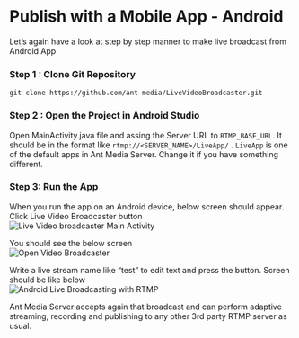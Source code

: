 # Publish with a Mobile App - Android

Let’s again have a look at step by step manner to make live broadcast from Android App

### Step 1 : Clone Git Repository 

```
git clone https://github.com/ant-media/LiveVideoBroadcaster.git
```

### Step 2 : Open the Project in Android Studio

Open MainActivity.java file and assing the Server URL to `RTMP_BASE_URL`. It should be in the format like
 `rtmp://<SERVER_NAME>/LiveApp/` . `LiveApp` is one of the default apps in Ant Media Server. Change it if you have something different. 
 
### Step 3: Run the App
When you run the app on an Android device, below screen should appear. Click Live Video Broadcaster button
<br/>
![Live Video broadcaster Main Activity](https://ant-media.github.io/Ant-Media-Server/doc/images/android_live_broadcaster_main_activity.png)

You should see the below screen
<br/>
![Open Video Broadcaster](https://ant-media.github.io/Ant-Media-Server/doc/images/android_mobile_live_video_broadcaster.png)


Write a live stream name like “test” to edit text and press the button. Screen should be like below
<br/>
![Android Live Broadcasting with RTMP](https://ant-media.github.io/Ant-Media-Server/doc/images/android_mobile_broadcasting.png)


Ant Media Server accepts again that broadcast and can perform adaptive streaming, recording and publishing to any other 3rd party RTMP server as usual.





